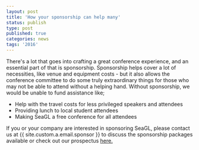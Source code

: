 ```yaml
---
layout: post
title: 'How your sponsorship can help many'
status: publish
type: post
published: true
categories: news
tags: '2016'
---
```


There's a lot that goes into crafting a great conference experience, and an essential part of that is sponsorship. Sponsorship helps cover a lot of necessities, like venue and equipment costs - but it also allows the conference committee to do some truly extraordinary things for those who may not be able to attend without a helping hand. Without sponsorship, we would be unable to fund assistance like;

 - Help with the travel costs for less privileged speakers and attendees
 - Providing lunch to local student attendees
 - Making SeaGL a free conference for all attendees

If you or your company are interested in sponsoring SeaGL, please contact us at {{ site.custom.a.email.sponsor }} to discuss the sponsorship packages available or check out our prospectus <a href="/sponsors/SeaGL_Exhibitor_Sponsor_Prospectus_2016.pdf">here.</a>
